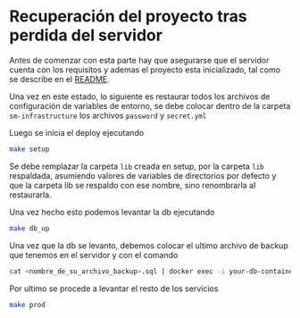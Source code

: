 # Recuperación del proyecto tras perdida del servidor

Antes de comenzar con esta parte hay que asegurarse que el servidor cuenta con los requisitos y ademas el proyecto esta inicializado, tal como se describe en el [README](../README.md).

Una vez en este estado, lo siguiente es restaurar todos los archivos de configuración de variables de entorno, se debe colocar dentro de la carpeta `sm-infrastructure`
los archivos `password` y `secret.yml`

Luego se inicia el deploy ejecutando

```bash
make setup
```

Se debe remplazar la carpeta `lib` creada en setup, por la carpeta `lib` respaldada, asumiendo valores de variables de directorios por defecto y que la carpeta lib se respaldo con ese nombre, sino renombrarla al restaurarla.

Una vez hecho esto podemos levantar la db ejecutando

```bash
make db_up
```

Una vez que la db se levanto, debemos colocar el ultimo archivo de backup que tenemos en el servidor y con el comando

```bash
cat <nombre_de_su_archivo_backup>.sql | docker exec -i your-db-container psql -U postgres # nombre_de_su_archivo backup esta como variable pero por ejemplo deberia ser algo asi: db_dump_sw_manager_<datetime_del_backup>
```

Por ultimo se procede a levantar el resto de los servicios

```bash
make prod
```
